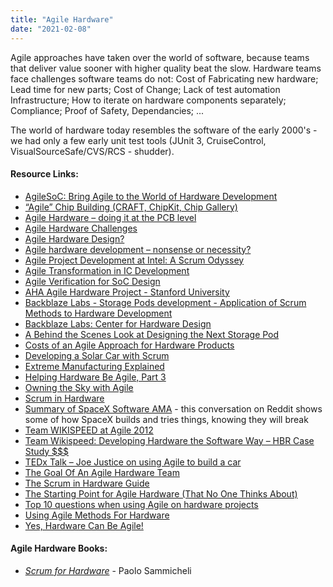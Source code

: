 ```yaml
---
title: "Agile Hardware"
date: "2021-02-08"
---
```


Agile approaches have taken over the world of software, because teams that deliver value sooner with higher quality beat the slow. Hardware teams face challenges software teams do not: Cost of Fabricating new hardware; Lead time for new parts; Cost of Change; Lack of test automation Infrastructure; How to iterate on hardware components separately; Compliance; Proof of Safety, Dependancies; ...

The world of hardware today resembles the software of the early 2000's - we had only a few early unit test tools (JUnit 3, CruiseControl, VisualSourceSafe/CVS/RCS - shudder).

#### Resource Links:

- [AgileSoC: Bring Agile to the World of Hardware Development](http://agilesoc.com/)
- [“Agile” Chip Building (CRAFT, ChipKit, Chip Gallery)](https://vlsiarch.eecs.harvard.edu/agile-chip-building-craft-chipkit-chip-gallery)
- [Agile Hardware – doing it at the PCB level](https://innovel.net/agile-hardware-design-mindset/)
- [Agile Hardware Challenges](https://flashdev.org/agile-hardware-challenges/)
- [Agile Hardware Design?](https://christoph.ruegg.name/blog/agile-hardware-design.html)
- [Agile hardware development – nonsense or necessity?](https://www.eetimes.com/agile-hardware-development-nonsense-or-necessity/)
- [Agile Project Development at Intel: A Scrum Odyssey](https://scrumtrainingseries.com/Intel-case-study.pdf)
- [Agile Transformation in IC Development](https://agilesoc.com/articles/agile-transformation-in-ic-development/)
- [Agile Verification for SoC Design](https://www.eetimes.com/agile-verification-for-soc-design/)
- [AHA Agile Hardware Project - Stanford University](https://aha.stanford.edu/)
- [Backblaze Labs - Storage Pods development - Application of Scrum Methods to Hardware Development](https://www.backblaze.com/blog/wp-content/uploads/2015/08/Scrum-for-Hardware-Development-V3.pdf)
- [Backblaze Labs: Center for Hardware Design](https://www.backblaze.com/blog/backblaze-labs-hardware-design/)
- [A Behind the Scenes Look at Designing the Next Storage Pod](https://www.backblaze.com/blog/designing-the-next-storage-pod/)
- [Costs of an Agile Approach for Hardware Products](https://www.jrothman.com/mpd/2020/01/costs-of-an-agile-approach-for-hardware-products/)
- [Developing a Solar Car with Scrum](https://www.infoq.com/news/2015/12/developing-solar-car-scrum/)
- [Extreme Manufacturing Explained](https://saat-network.ch/2013/06/extreme-manufacturing-explained/)
- [Helping Hardware Be Agile, Part 3](https://www.jrothman.com/mpd/agile/2015/12/helping-hardware-be-agile-part-3/)
- [Owning the Sky with Agile](https://www.scruminc.com/wp-content/uploads/2015/09/Release-version_Owning-the-Sky-with-Agile.pdf)
- [Scrum in Hardware](https://huddle.eurostarsoftwaretesting.com/resources/agile-testing/scrum-in-hardware/)
- [Summary of SpaceX Software AMA](https://www.reddit.com/r/spacex/comments/nd9ipw/summary_of_spacex_software_ama/) - this conversation on Reddit shows some of how SpaceX builds and tries things, knowing they will break
- [Team WIKISPEED at Agile 2012](https://www.leadingagile.com/2012/08/team-wikispeed-agile-2012/)
- [Team Wikispeed: Developing Hardware the Software Way – HBR Case Study $$$](https://store.hbr.org/product/team-wikispeed-developing-hardware-the-software-way/es1391?sku=ES1391-PDF-ENG)
- [TEDx Talk – Joe Justice on using Agile to build a car](https://www.youtube.com/watch?v=x8jdx-lf2Dw)
- [The Goal Of An Agile Hardware Team](https://agilesoc.com/2014/10/08/the-goal-of-an-agile-hardware-team/)
- [The Scrum in Hardware Guide](https://www.scruminc.com/scrum-in-hardware-guide/)
- [The Starting Point for Agile Hardware (That No One Thinks About)](https://agilesoc.com/2014/11/10/the-starting-point-for-agile-hardware-that-no-one-thinks-about/)
- [Top 10 questions when using Agile on hardware projects](http://maccherone.com/larry/2010/02/23/top-10-questions-when-using-agile-on-hardware-projects/)
- [Using Agile Methods For Hardware](https://semiengineering.com/using-agile-methods-for-hardware/)
- [Yes, Hardware Can Be Agile!](https://www.infoq.com/articles/hardware-can-be-agile/)

#### Agile Hardware Books:

- [_Scrum for Hardware_](https://leanpub.com/Scrum-for-Hardware) - Paolo Sammicheli
